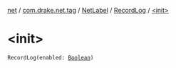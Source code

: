 [net](../../../index.md) / [com.drake.net.tag](../../index.md) / [NetLabel](../index.md) / [RecordLog](index.md) / [&lt;init&gt;](./-init-.md)

# &lt;init&gt;

`RecordLog(enabled: `[`Boolean`](https://kotlinlang.org/api/latest/jvm/stdlib/kotlin/-boolean/index.html)`)`